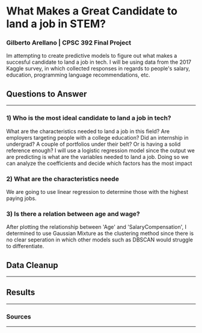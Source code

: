 # What Makes a Great Candidate to land a job in STEM?
### Gilberto Arellano | CPSC 392 Final Project
Im attempting to create predictive models to figure out what makes a succesful candidate to land a job in tech. 
I will be using data from the 2017 Kaggle survey, in which collected responses in regards to people's salary, education, programming language recommendations, etc.

## Questions to Answer
----------------------------------------------------------------------------------------------------------------

### 1) Who is the most ideal candidate to land a job in tech?
What are the characteristics needed to land a job in this field? Are employers targeting people with a college education? Did an internship in undergrad? A couple of portfolios under their belt? Or is having a solid reference enough? I will use a logistic regression model since the output we are predicting is what are the variables needed to land a job. Doing so we can analyze the coefficients and decide which factors has the most impact

### 2) What are the characteristics neede
We are going to use linear regression to determine those with the highest paying jobs. 

### 3) Is there a relation between age and wage?
After plotting the relationship between 'Age' and 'SalaryCompensation', I determined to use Gaussian Mixture as the clustering method since there is no clear seperation in which other models such as DBSCAN would struggle to differentiate. 


## Data Cleanup
----------------------------------------------------------------------------------------------------------------


## Results
----------------------------------------------------------------------------------------------------------------




### Sources
----------------------------------------------------------------------------------------------------------------

